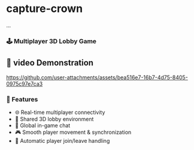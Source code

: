 # capture-crown

...

### 🕹️ Multiplayer 3D Lobby Game

## 🎥 video Demonstration

https://github.com/user-attachments/assets/bea516e7-16b7-4d75-8405-0975c97e7ca3


### 🚀 Features

- 🌐 Real-time multiplayer connectivity
- 👥 Shared 3D lobby environment
- 💬 Global in-game chat
- 🎮 Smooth player movement & synchronization
- 🔄 Automatic player join/leave handling
